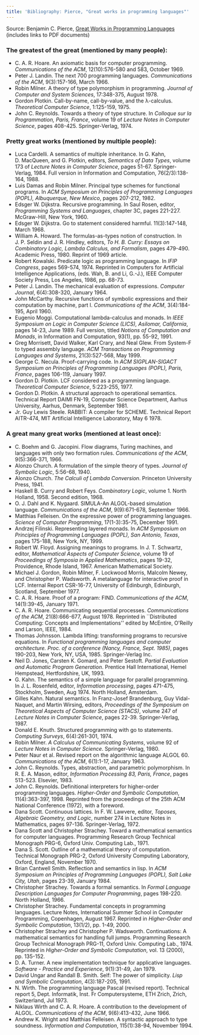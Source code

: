```yaml
---
title: 'Bibliography: Pierce, "Great works in programming languages"'
---
```


Source: Benjamin C. Pierce, [Great Works in Programming Languages](http://www.cis.upenn.edu/~bcpierce/courses/670Fall04/GreatWorksInPL.shtml) (includes links to PDF documents)

### The greatest of the great (mentioned by many people): ###

* C. A. R. Hoare. An axiomatic basis for computer programming. _Communications of the ACM_, 12(10):576-580 and 583, October 1969.
* Peter J. Landin. The next 700 programming languages. _Communications of the ACM_, 9(3):157-166, March 1966.
* Robin Milner. A theory of type polymorphism in programming. _Journal of Computer and System Sciences_, 17:348-375, August 1978.
* Gordon Plotkin. Call-by-name, call-by-value, and the λ-calculus. _Theoretical Computer Science_, 1:125-159, 1975.
* John C. Reynolds. Towards a theory of type structure. In _Colloque sur la Programmation, Paris, France_, volume 19 of _Lecture Notes in Computer Science_, pages 408-425. Springer-Verlag, 1974.

### Pretty great works (mentioned by multiple people): ###

* Luca Cardelli. A semantics of multiple inheritance. In G. Kahn, D. MacQueen, and G. Plotkin, editors, _Semantics of Data Types_, volume 173 of _Lecture Notes in Computer Science_, pages 51-67. Springer-Verlag, 1984. Full version in Information and Computation, 76(2/3):138-164, 1988.
* Luis Damas and Robin Milner. Principal type schemes for functional programs. In _ACM Symposium on Principles of Programming Languages (POPL), Albuquerque, New Mexico_, pages 207-212, 1982.
* Edsger W. Dijkstra. Recursive programming. In Saul Rosen, editor, _Programming Systems and Languages_, chapter 3C, pages 221-227. McGraw-Hill, New York, 1960.
* Edsger W. Dijkstra. Go to statement considered harmful. 11(3):147-148, March 1968.
* William A. Howard. The formulas-as-types notion of construction. In J. P. Seldin and J. R. Hindley, editors, _To H. B. Curry: Essays on Combinatory Logic, Lambda Calculus, and Formalism_, pages 479-490. Academic Press, 1980. Reprint of 1969 article.
* Robert Kowalski. Predicate logic as programming language. In _IFIP Congress_, pages 569-574, 1974. Reprinted in Computers for Artificial Intelligence Applications, (eds. Wah, B. and Li, G.-J.), IEEE Computer Society Press, Los Angeles, 1986, pp. 68-73.
* Peter J. Landin. The mechanical evaluation of expressions. _Computer Journal_, 6(4):308-320, January 1964.
* John McCarthy. Recursive functions of symbolic expressions and their computation by machine, part I. _Communications of the ACM_, 3(4):184-195, April 1960.
* Eugenio Moggi. Computational lambda-calculus and monads. In _IEEE Symposium on Logic in Computer Science (LICS), Asilomar, California_, pages 14-23, June 1989. Full version, titled _Notions of Computation and Monads_, in Information and Computation, 93(1), pp. 55-92, 1991.
* Greg Morrisett, David Walker, Karl Crary, and Neal Glew. From System-F to typed assembly language. _ACM Transactions on Programming Languages and Systems_, 21(3):527-568, May 1999.
* George C. Necula. Proof-carrying code. In _ACM SIGPLAN-SIGACT Symposium on Principles of Programming Languages (POPL), Paris, France_, pages 106-119, January 1997.
* Gordon D. Plotkin. LCF considered as a programming language. _Theoretical Computer Science_, 5:223-255, 1977.
* Gordon D. Plotkin. A structural approach to operational semantics. Technical Report DAIMI FN-19, Computer Science Department, Aarhus University, Aarhus, Denmark, September 1981.
* Jr. Guy Lewis Steele. RABBIT: A compiler for SCHEME. Technical Report AITR-474, MIT Artificial Intelligence Laboratory, May 6 1978.

### A great many great works (mentioned at least once): ###

* C. Boehm and G. Jacopini. Flow diagrams, Turing machines, and languages with only two formation rules. _Communications of the ACM_, 9(5):366-371, 1966.
* Alonzo Church. A formulation of the simple theory of types. _Journal of Symbolic Logic_, 5:56-68, 1940.
* Alonzo Church. _The Calculi of Lambda Conversion_. Princeton University Press, 1941.
* Haskell B. Curry and Robert Feys. _Combinatory Logic_, volume 1. North Holland, 1958. Second edition, 1968.
* O. J. Dahl and K. Nygaard. SIMULA-An ALGOL-based simulation language. _Communications of the ACM_, 9(9):671-678, September 1966.
* Matthias Felleisen. On the expressive power of programming languages. _Science of Computer Programming_, 17(1-3):35-75, December 1991.
* Andrzej Filinski. Representing layered monads. In _ACM Symposium on Principles of Programming Languages (POPL), San Antonio, Texas_, pages 175-188, New York, NY, 1999.
* Robert W. Floyd. Assigning meanings to programs. In J. T. Schwartz, editor, _Mathematical Aspects of Computer Science_, volume 19 of _Proceedings of Symposia in Applied Mathematics_, pages 19-32, Providence, Rhode Island, 1967. American Mathematical Society.
* Michael J. Gordon, Robin Milner, F. Lockwood Morris, Malcolm Newey, and Christopher P. Wadsworth. A metalanguage for interactive proof in LCF. Internal Report CSR-16-77, University of Edinburgh, Edinburgh, Scotland, September 1977.
* C. A. R. Hoare. Proof of a program: FIND. _Communications of the ACM_, 14(1):39-45, January 1971.
* C. A. R. Hoare. Communicating sequential processes. _Communications of the ACM_, 21(8):666-677, August 1978. Reprinted in ``Distributed Computing: Concepts and Implementations'' edited by McEntire, O'Reilly and Larson, IEEE, 1984.
* Thomas Johnsson. Lambda lifting: transforming programs to recursive equations. In _Functional programming languages and computer architecture. Proc. of a conference (Nancy, France, Sept. 1985)_, pages 190-203, New York, NY, USA, 1985. Springer-Verlag Inc.
* Neil D. Jones, Carsten K. Gomard, and Peter Sestoft. _Partial Evaluation and Automatic Program Generation_. Prentice Hall International, Hemel Hempstead, Hertfordshire, UK, 1993.
* G. Kahn. The semantics of a simple language for parallel programming. In J. L. Rosenfeld, editor, _Information processing_, pages 471-475, Stockholm, Sweden, Aug 1974. North Holland, Amsterdam.
* Gilles Kahn. Natural semantics. In Franz-Josef Brandenburg, Guy Vidal-Naquet, and Martin Wirsing, editors, _Proceedings of the Symposium on Theoretical Aspects of Computer Science (STACS)_, volume 247 of _Lecture Notes in Computer Science_, pages 22-39. Springer-Verlag, 1987.
* Donald E. Knuth. Structured programming with go to statements. _Computing Surveys_, 6(4):261-301, 1974.
* Robin Milner. _A Calculus of Communicating Systems_, volume 92 of _Lecture Notes in Computer Science_. Springer-Verlag, 1980.
* Peter Naur et al. Revised report on the algorithmic language ALGOL 60. _Communications of the ACM_, 6(1):1-17, January 1963.
* John C. Reynolds. Types, abstraction, and parametric polymorphism. In R. E. A. Mason, editor, _Information Processing 83, Paris, France_, pages 513-523. Elsevier, 1983.
* John C. Reynolds. Definitional interpreters for higher-order programming languages. _Higher-Order and Symbolic Computation_, 11(4):363-397, 1998. Reprinted from the proceedings of the 25th ACM National Conference (1972), with a foreword.
* Dana Scott. Continuous lattices. In F. W. Lawvere, editor, _Toposes, Algebraic Geometry, and Logic_, number 274 in Lecture Notes in Mathematics, pages 97-136. Springer-Verlag, 1972.
* Dana Scott and Christopher Strachey. Toward a mathematical semantics for computer languages. Programming Research Group Technical Monograph PRG-6, Oxford Univ. Computing Lab., 1971.
* Dana S. Scott. Outline of a mathematical theory of computation. Technical Monograph PRG-2, Oxford University Computing Laboratory, Oxford, England, November 1970.
* Brian Cantwell Smith. Reflection and semantics in lisp. In _ACM Symposium on Principles of Programming Languages (POPL), Salt Lake City, Utah_, pages 23-39, January 1984.
* Christopher Strachey. Towards a formal semantics. In _Formal Language Description Languages for Computer Programming_, pages 198-220. North Holland, 1966.
* Christopher Strachey. Fundamental concepts in programming languages. Lecture Notes, International Summer School in Computer Programming, Copenhagen, August 1967. Reprinted in _Higher-Order and Symbolic Computation_, 13(1/2), pp. 1-49, 2000.
* Christopher Strachey and Christopher P. Wadsworth. Continuations: A mathematical semantics for handling full jumps. Programming Research Group Technical Monograph PRG-11, Oxford Univ. Computing Lab., 1974. Reprinted in _Higher-Order and Symbolic Computation_, vol. 13 (2000), pp. 135-152.
* D. A. Turner. A new implementation technique for applicative languages. _Software - Practice and Experience_, 9(1):31-49, Jan 1979.
* David Ungar and Randall B. Smith. Self: The power of simplicity. _Lisp and Symbolic Computation_, 4(3):187-205, 1991.
* N. Wirth. The programming language Pascal (revised report). Technical report 5, Dept. Informatik, Inst. Fr Computersysteme, ETH Zrich, Zrich, Switzerland, Jul 1973.
* Niklaus Wirth and C. A. R. Hoare. A contribution to the development of ALGOL. _Communications of the ACM_, 9(6):413-432, June 1966.
* Andrew K. Wright and Matthias Felleisen. A syntactic approach to type soundness. _Information and Computation_, 115(1):38-94, November 1994.
